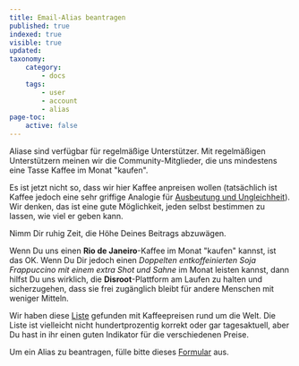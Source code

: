 ```yaml
---
title: Email-Alias beantragen
published: true
indexed: true
visible: true
updated:
taxonomy:
    category:
        - docs
    tags:
        - user
        - account
        - alias
page-toc:
    active: false
---
```


Aliase sind verfügbar für regelmäßige Unterstützer. Mit regelmäßigen Unterstützern meinen wir die Community-Mitglieder, die uns mindestens eine Tasse Kaffee im Monat "kaufen".

Es ist jetzt nicht so, dass wir hier Kaffee anpreisen wollen (tatsächlich ist Kaffee jedoch eine sehr griffige Analogie für [Ausbeutung und Ungleichheit](http://www.foodispower.org/coffee/)). Wir denken, das ist eine gute Möglichkeit, jeden selbst bestimmen zu lassen, wie viel er geben kann.

Nimm Dir ruhig Zeit, die Höhe Deines Beitrags abzuwägen.

Wenn Du uns einen **Rio de Janeiro**-Kaffee im Monat "kaufen" kannst, ist das OK. Wenn Du Dir jedoch einen *Doppelten entkoffeinierten Soja Frappuccino mit einem extra Shot und Sahne* im Monat leisten kannst, dann hilfst Du uns wirklich, die **Disroot**-Plattform am Laufen zu halten und sicherzugehen, dass sie frei zugänglich bleibt für andere Menschen mit weniger Mitteln.

Wir haben diese [Liste](https://www.caffesociety.co.uk/blog/the-cheapest-cities-in-the-world-for-a-cup-of-coffee) gefunden mit Kaffeepreisen rund um die Welt. Die Liste ist vielleicht nicht hundertprozentig korrekt oder gar tagesaktuell, aber Du hast in ihr einen guten Indikator für die verschiedenen Preise.

Um ein Alias zu beantragen, fülle bitte dieses [Formular](https://disroot.org/forms/alias-request-form) aus.
